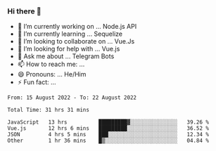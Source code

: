 ### Hi there 👋

- 🔭 I’m currently working on ... Node.js API
- 🌱 I’m currently learning ... Sequelize
- 👯 I’m looking to collaborate on ... Vue.Js
- 🤔 I’m looking for help with ... Vue.js
- 💬 Ask me about ... Telegram Bots 
- 📫 How to reach me: ... 
- 😄 Pronouns: ... He/Him
- ⚡ Fun fact: ... 


<!--START_SECTION:waka-->

```text
From: 15 August 2022 - To: 22 August 2022

Total Time: 31 hrs 31 mins

JavaScript   13 hrs          █████████▓░░░░░░░░░░░░░░░   39.26 %
Vue.js       12 hrs 6 mins   █████████░░░░░░░░░░░░░░░░   36.52 %
JSON         4 hrs 5 mins    ███░░░░░░░░░░░░░░░░░░░░░░   12.34 %
Other        1 hr 36 mins    █▒░░░░░░░░░░░░░░░░░░░░░░░   04.84 %
```

<!--END_SECTION:waka-->

<!--
**therealstein/therealstein** is a ✨ _special_ ✨ repository because its `README.md` (this file) appears on your GitHub profile.

Here are some ideas to get you started:

- 🔭 I’m currently working on ...
- 🌱 I’m currently learning ...
- 👯 I’m looking to collaborate on ...
- 🤔 I’m looking for help with ...
- 💬 Ask me about ...
- 📫 How to reach me: ...
- 😄 Pronouns: ...
- ⚡ Fun fact: ...
-->
